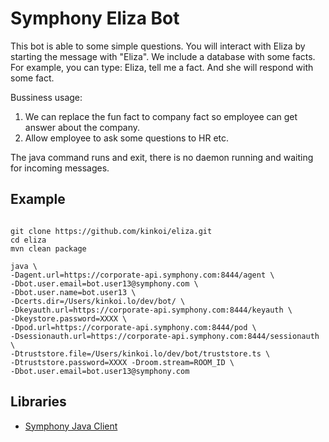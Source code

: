 # Symphony Eliza Bot

This bot is able to some simple questions. You will interact with Eliza by starting the message with "Eliza". We include a database with some facts. For example, you can type: Eliza, tell me a fact. And she will respond with some fact. 

Bussiness usage:
1. We can replace the fun fact to company fact so employee can get answer about the company.
2. Allow employee to ask some questions to HR etc.  





The java command runs and exit, there is no daemon running and waiting for incoming messages.

## Example
```

git clone https://github.com/kinkoi/eliza.git
cd eliza
mvn clean package

java \
-Dagent.url=https://corporate-api.symphony.com:8444/agent \
-Dbot.user.email=bot.user13@symphony.com \
-Dbot.user.name=bot.user13 \
-Dcerts.dir=/Users/kinkoi.lo/dev/bot/ \
-Dkeyauth.url=https://corporate-api.symphony.com:8444/keyauth \
-Dkeystore.password=XXXX \
-Dpod.url=https://corporate-api.symphony.com:8444/pod \
-Dsessionauth.url=https://corporate-api.symphony.com:8444/sessionauth \
-Dtruststore.file=/Users/kinkoi.lo/dev/bot/truststore.ts \
-Dtruststore.password=XXXX -Droom.stream=ROOM_ID \
-Dbot.user.email=bot.user13@symphony.com

```

## Libraries
- [Symphony Java Client](https://github.com/symphonyoss/symphony-java-client)

